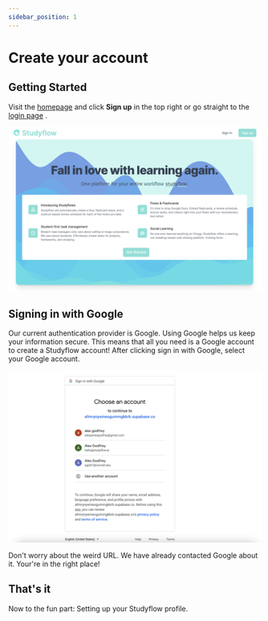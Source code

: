 ```yaml
---
sidebar_position: 1
---
```


# Create your account

## Getting Started

Visit the [homepage](https://studyflow.ai)
and click **Sign up** in the top right or go straight to the [login page](https://www.genome.gov/)
.

![Homepage](../../static/img/Tutorial/homepage.png)

## Signing in with Google

Our current authentication provider is Google. Using Google helps us keep your information secure. This means that all you need is a Google account to create a Studyflow account! After clicking sign in with Google, select your Google account.

![GoogleSignIn](../../static/img/Tutorial/googlesignin.png)

Don't worry about the weird URL. We have already contacted Google about it. Your're in the right place!

## That's it

Now to the fun part: Setting up your Studyflow profile.
